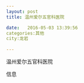 ```yaml
--- 
layout: post 
title: 温州爱尔五官科医院

date:   2016-05-03 13:39:56 
categories:其他  
city:龙岩
  
--- 
```

   
温州爱尔五官科医院

信息


